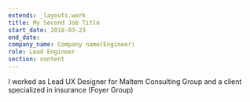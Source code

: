 ```yaml
---
extends: _layouts.work
title: My Second Job Title
start_date: 2018-03-23
end_date:
company_name: Company name(Engineer)
role: Lead Engineer
section: content
---
```


I worked as Lead UX Designer for Maltem Consulting Group and a client specialized in insurance (Foyer Group)
